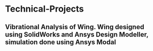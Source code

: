 # Technical-Projects
## Vibrational Analysis of Wing. Wing designed using SolidWorks and Ansys Design Modeller, simulation done using Ansys Modal
